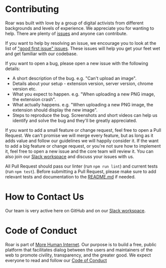 # Contributing

Roar was built with love by a group of digital activists from different backgrounds and levels of experience.
We appreciate you for wanting to help. There are plenty of [issues](https://github.com/morehumaninternet/roar-server/issues) and anyone can contribute.

If you want to help by resolving an issue, we encourage you to look at the list of ["good first issue" issues](https://github.com/morehumaninternet/roar-server/issues?q=is%3Aissue+is%3Aopen+label%3A%22good+first+issue%22). These issues will help you get your feet wet and get familiar with our codebase.

If you want to open a bug, please open a new issue with the following details:

- A short description of the bug. e.g. "Can't upload an image".
- Details about your setup - extension version, server version, chrome version etc.
- What you expect to happen. e.g. "When uploading a new PNG image, the extension crash".
- What actually happens. e.g. "When uploading a new PNG image, the extension should display the new image".
- Steps to reproduce the bug.
  Screenshots and short videos can help us identify and solve the bug and they'll be greatly appreciated.

If you want to add a small feature or change request, feel free to open a Pull Request. We can't promise we will merge every feature, but as long as it adds value and follow our guidelines we will happily consider it.
If the want to add a big feature or change request, or you're not sure how to implement it, feel free to open a new issue and the core team will review it. You can also join our [Slack workspace](https://join.slack.com/t/morehumaninternet/shared_invite/zt-jdicup04-FxSrzPOEdhkNsHbVZXP5TQ) and discuss your issues with us.

All Pull Request should pass our linter (run `npm run lint`) and current tests (run `npm test`). Before submitting a Pull Request, please make sure to add relevant tests and documentation to the [README.md](README.md) if needed.

# How to Contact Us

Our team is very active here on GitHub and on our [Slack workspace](https://join.slack.com/t/morehumaninternet/shared_invite/zt-jdicup04-FxSrzPOEdhkNsHbVZXP5TQ).

# Code of Conduct

Roar is part of [More Human Internet](https://morehumaninternet.org). Our purpose is to build a free, public platform that facilitates dialog between the users and maintainers of the web to promote civility, transparency, and the greater good. We expect everyone to read and follow our [Code of Conduct](CODE_OF_CONDUCT.md)
